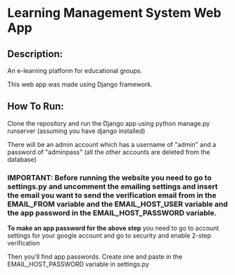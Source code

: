 # Learning Management System Web App

## Description:

An e-learning platform for educational groups.

This web app was made using Django framework.

## How To Run:

Clone the repository and run the Django app using python manage.py runserver (assuming you have django installed)

There will be an admin account which has a username of "admin" and a password of "adminpass" (all the other accounts are deleted from the database)

### **IMPORTANT**: Before running the website you need to go to settings.py and uncomment the emailing settings and insert the email you want to send the verification email from in the EMAIL_FROM variable and the EMAIL_HOST_USER variable and the app password in the EMAIL_HOST_PASSWORD variable.

**To make an app password for the above step** you need to go to account settings for your google account and go to security and enable 2-step verification

Then you'll find app passwords. Create one and paste in the EMAIL_HOST_PASSWORD variable in settings.py




